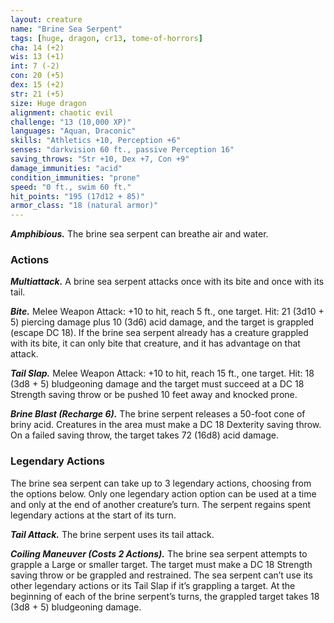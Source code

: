 ```yaml
---
layout: creature
name: "Brine Sea Serpent"
tags: [huge, dragon, cr13, tome-of-horrors]
cha: 14 (+2)
wis: 13 (+1)
int: 7 (-2)
con: 20 (+5)
dex: 15 (+2)
str: 21 (+5)
size: Huge dragon
alignment: chaotic evil
challenge: "13 (10,000 XP)"
languages: "Aquan, Draconic"
skills: "Athletics +10, Perception +6"
senses: "darkvision 60 ft., passive Perception 16"
saving_throws: "Str +10, Dex +7, Con +9"
damage_immunities: "acid"
condition_immunities: "prone"
speed: "0 ft., swim 60 ft."
hit_points: "195 (17d12 + 85)"
armor_class: "18 (natural armor)"
---
```


***Amphibious.*** The brine sea serpent can breathe air and water.

### Actions

***Multiattack.*** A brine sea serpent attacks once with its bite and once
with its tail.

***Bite.*** Melee Weapon Attack: +10 to hit, reach 5 ft., one target. Hit: 21
(3d10 + 5) piercing damage plus 10 (3d6) acid damage, and the target is
grappled (escape DC 18). If the brine sea serpent already has a creature
grappled with its bite, it can only bite that creature, and it has advantage
on that attack.

***Tail Slap.*** Melee Weapon Attack: +10 to hit, reach 15 ft., one target. Hit:
18 (3d8 + 5) bludgeoning damage and the target must succeed at a DC
18 Strength saving throw or be pushed 10 feet away and knocked prone.

***Brine Blast (Recharge 6).*** The brine serpent releases a 50-foot cone
of briny acid. Creatures in the area must make a DC 18 Dexterity saving
throw. On a failed saving throw, the target takes 72 (16d8) acid damage.

### Legendary Actions

The brine sea serpent can take up to 3 legendary actions, choosing from
the options below. Only one legendary action option can be used at a time
and only at the end of another creature’s turn. The serpent regains spent
legendary actions at the start of its turn.

***Tail Attack.*** The brine serpent uses its tail attack.

***Coiling Maneuver (Costs 2 Actions).*** The brine sea serpent attempts to
grapple a Large or smaller target. The target must make a DC 18 Strength
saving throw or be grappled and restrained. The sea serpent can’t use its
other legendary actions or its Tail Slap if it’s grappling a target. At the
beginning of each of the brine serpent’s turns, the grappled target takes 18
(3d8 + 5) bludgeoning damage.
